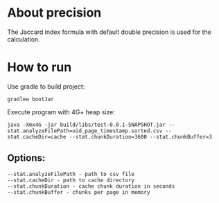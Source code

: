 # About precision

The Jaccard index formula with default double precision is used for the calculation.

# How to run

Use gradle to build project:

```
gradlew bootJar
```

Execute program with 4G+ heap size:

```
java -Xmx4G -jar build/libs/test-0.0.1-SNAPSHOT.jar --stat.analyzeFilePath=uid_page_timestamp.sorted.csv --stat.cacheDir=cache --stat.chunkDuration=3600 --stat.chunkBuffer=3
```

## Options:
```
--stat.analyzeFilePath - path to csv file
--stat.cacheDir - path to cache directory
--stat.chunkDuration - cache chunk duration in seconds
--stat.chunkBuffer - chunks per page in memory
```
